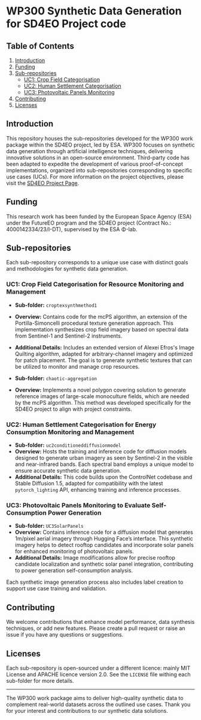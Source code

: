 # WP300 Synthetic Data Generation for SD4EO Project code

## Table of Contents

1. [Introduction](#introduction)
2. [Funding](#funding)
3. [Sub-repositories](#sub-repositories)
   - [UC1: Crop Field Categorisation](#uc1-crop-field-categorisation)
   - [UC2: Human Settlement Categorisation](#uc2-human-settlement-categorisation)
   - [UC3: Photovoltaic Panels Monitoring](#uc3-photovoltaic-panels-monitoring)
4. [Contributing](#contributing)
5. [Licenses](#license)

## Introduction

This repository houses the sub-repositories developed for the WP300 work package within the SD4EO project, led by ESA. WP300 focuses on synthetic data generation through artificial intelligence techniques, delivering innovative solutions in an open-source environment. Third-party code has been adapted to expedite the development of various proof-of-concept implementations, organized into sub-repositories corresponding to specific use cases (UCs). For more information on the project objectives, please visit the [SD4EO Project Page](https://eo4society.esa.int/projects/sd4eo/).

## Funding

This research work has been funded by the European Space Agency (ESA) under the FutureEO program and the SD4EO project (Contract No.: 4000142334/23/I-DT), supervised by the ESA Φ-lab.

## Sub-repositories

Each sub-repository corresponds to a unique use case with distinct goals and methodologies for synthetic data generation.

### UC1: Crop Field Categorisation for Resource Monitoring and Management

- **Sub-folder:** `croptexsynthmethod1`
- **Overview:** Contains code for the mcPS algorithm, an extension of the Portilla-Simoncelli procedural texture generation approach. This implementation synthesizes crop field imagery based on spectral data from Sentinel-1 and Sentinel-2 instruments.
- **Additional Details:** Includes an extended version of Alexei Efros's Image Quilting algorithm, adapted for arbitrary-channel imagery and optimized for patch placement. The goal is to generate synthetic textures that can be utilized to monitor and manage crop resources.

- **Sub-folder:** `chaotic-aggregation`
- **Overview:** Implements a novel polygon covering solution to generate reference images of large-scale monoculture fields, which are needed by the mcPS algorithm. This method was developed specifically for the SD4EO project to align with project constraints.

### UC2: Human Settlement Categorisation for Energy Consumption Monitoring and Management

- **Sub-folder:** `uc2conditioneddiffusionmodel`
- **Overview:** Hosts the training and inference code for diffusion models designed to generate urban imagery as seen by Sentinel-2 in the visible and near-infrared bands. Each spectral band employs a unique model to ensure accurate synthetic data generation.
- **Additional Details:** This code builds upon the ControlNet codebase and Stable Diffusion 1.5, adapted for compatibility with the latest `pytorch_lighting` API, enhancing training and inference processes.

### UC3: Photovoltaic Panels Monitoring to Evaluate Self-Consumption Power Generation

- **Sub-folder:** `UC3SolarPanels`
- **Overview:** Contains inference code for a diffusion model that generates 1m/pixel aerial imagery through Hugging Face’s interface. This synthetic imagery helps to detect rooftop candidates and incorporate solar panels for enhanced monitoring of photovoltaic panels.
- **Additional Details:** Image modifications allow for precise rooftop candidate localization and synthetic solar panel integration, contributing to power generation self-consumption analysis.

Each synthetic image generation process also includes label creation to support use case training and validation.


## Contributing

We welcome contributions that enhance model performance, data synthesis techniques, or add new features. Please create a pull request or raise an issue if you have any questions or suggestions.


## Licenses

Each sub-repository is open-sourced under a different licence: mainly MIT License and APACHE licence version 2.0. See the `LICENSE` file withing each sub-folder for more details.

--- 
The WP300 work package aims to deliver high-quality synthetic data to complement real-world datasets across the outlined use cases. Thank you for your interest and contributions to our synthetic data solutions.
```
